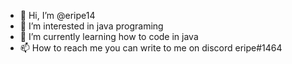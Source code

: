 - 👋 Hi, I’m @eripe14
- 👀 I’m interested in java programing
- 🌱 I’m currently learning how to code in java
- 📫 How to reach me you can write to me on discord eripe#1464

<!---
eripe14/eripe14 is a ✨ special ✨ repository because its `README.md` (this file) appears on your GitHub profile.
You can click the Preview link to take a look at your changes.
--->
